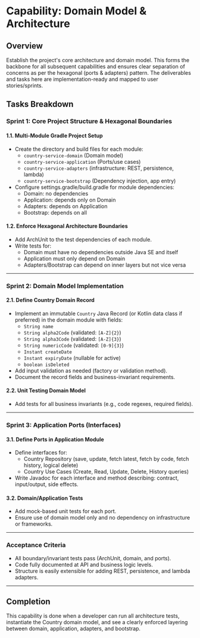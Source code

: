 # Capability: Domain Model & Architecture

## Overview
Establish the project's core architecture and domain model. This forms the backbone for all subsequent capabilities and ensures clear separation of concerns as per the hexagonal (ports & adapters) pattern. The deliverables and tasks here are implementation-ready and mapped to user stories/sprints.

## Tasks Breakdown

### Sprint 1: Core Project Structure & Hexagonal Boundaries

#### 1.1. Multi-Module Gradle Project Setup
- Create the directory and build files for each module:
  - `country-service-domain` (Domain model)
  - `country-service-application` (Ports/use cases)
  - `country-service-adapters` (infrastructure: REST, persistence, lambda)
  - `country-service-bootstrap` (Dependency injection, app entry)
- Configure settings.gradle/build.gradle for module dependencies:
  - Domain: no dependencies
  - Application: depends only on Domain
  - Adapters: depends on Application
  - Bootstrap: depends on all

#### 1.2. Enforce Hexagonal Architecture Boundaries
- Add ArchUnit to the test dependencies of each module.
- Write tests for:
  - Domain must have no dependencies outside Java SE and itself
  - Application must only depend on Domain
  - Adapters/Bootstrap can depend on inner layers but not vice versa

---

### Sprint 2: Domain Model Implementation

#### 2.1. Define Country Domain Record
- Implement an immutable `Country` Java Record (or Kotlin data class if preferred) in the domain module with fields:
  - `String name`
  - `String alpha2Code` (validated: `[A-Z]{2}`)
  - `String alpha3Code` (validated: `[A-Z]{3}`)
  - `String numericCode` (validated: `[0-9]{3}`)
  - `Instant createDate`
  - `Instant expiryDate` (nullable for active)
  - `boolean isDeleted`
- Add input validation as needed (factory or validation method).
- Document the record fields and business-invariant requirements.

#### 2.2. Unit Testing Domain Model
- Add tests for all business invariants (e.g., code regexes, required fields).

---

### Sprint 3: Application Ports (Interfaces)

#### 3.1. Define Ports in Application Module
- Define interfaces for:
  - Country Repository (save, update, fetch latest, fetch by code, fetch history, logical delete)
  - Country Use Cases (Create, Read, Update, Delete, History queries)
- Write Javadoc for each interface and method describing: contract, input/output, side effects.

#### 3.2. Domain/Application Tests
- Add mock-based unit tests for each port.
- Ensure use of domain model only and no dependency on infrastructure or frameworks.

---

### Acceptance Criteria
- All boundary/invariant tests pass (ArchUnit, domain, and ports).
- Code fully documented at API and business logic levels.
- Structure is easily extensible for adding REST, persistence, and lambda adapters.

---

## Completion
This capability is done when a developer can run all architecture tests, instantiate the Country domain model, and see a clearly enforced layering between domain, application, adapters, and bootstrap.
